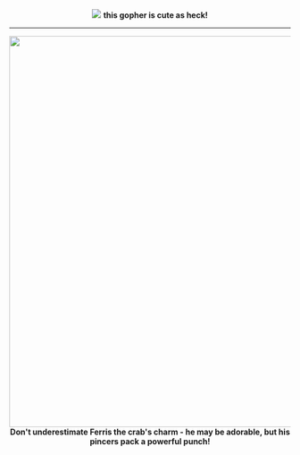 <div align="center">
<img src="https://go.dev/blog/gopher/vinyl.jpg" >
  <b>this gopher is cute as heck!</b>
</div>
<hr>
<div align="center">
<img src="https://repository-images.githubusercontent.com/519881657/5973baf9-a809-4012-9f8b-4964c0ef15f4" width="700">
  <b>Don't underestimate Ferris the crab's charm - he may be adorable, but his pincers pack a powerful punch!</b>
</div>
